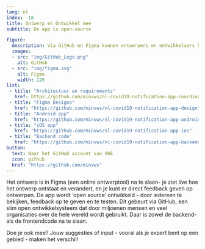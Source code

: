 ```yaml
---
lang: nl
index: -18
title: Ontwerp en Ontwikkel mee
subtitle: De app is open-source 

figure:
  description: Via GitHub en Figma kunnen ontwerpers en ontwikkelaars hun feedback geven. Zo maken we de app nog robuuster
  images:
  - src: "img/GitHub_Logo.png"
    alt: GitHub 
  - src: "img/figma.svg"
    alt: Figma
    width: 120
list:
 - title: "Architectuur en requirements"
   href: https://github.com/minvws/nl-covid19-notification-app-coordination
 - title: "Figma Designs"
   href: "https://github.com/minvws/nl-covid19-notification-app-design"
 - title: "Android app"
   href: "https://github.com/minvws/nl-covid19-notification-app-android"
 - title: "iOS app"
   href: "https://github.com/minvws/nl-covid19-notification-app-ios"
 - title: "Backend code"
   href: "https://github.com/minvws/nl-covid19-notification-app-backend"
button:
  text: Naar het GitHub account van VWS
  icon: github
  href: "https://github.com/minvws"
---
```

Het ontwerp is in Figma (een online ontwerptool) na te slaan- je ziet live
hoe het ontwerp ontstaat en verandert, en je kunt er direct feedback geven op
ontwerpen. De app wordt ‘open source’ ontwikkeld - door iedereen te bekijken,
feedback op te geven en te testen. Dit gebeurt via GitHub, een slim open
ontwikkelsysteem dat door miljoenen mensen en veel organisaties over de hele
wereld wordt gebruikt. Daar is zowel de backend- als de frontendcode na te
slaan.
 
Doe je ook mee? Jouw suggesties of input - vooral als je expert bent op een
gebied - maken het verschil!

